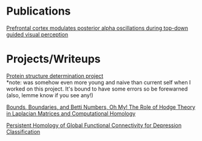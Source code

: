 # Publications 
[Prefrontal cortex modulates posterior alpha oscillations during top-down guided visual perception](http://www.pnas.org/content/114/35/9457.short)

# Projects/Writeups 
[Protein structure determination project](https://guyhwilson.github.io/stuff/cryoEM.pdf)  
*note: was somehow even more young and naive than current self when I worked on this project. It's bound to have some errors so be forewarned (also, lemme know if you see any!)

[Bounds, Boundaries, and Betti Numbers, Oh My! The Role of Hodge Theory in Laplacian Matrices and Computational Homology](https://guyhwilson.github.io/stuff/hodgelaplacian.pdf)  


[Persistent Homology of Global Functional Connectivity for Depression Classification](https://guyhwilson.github.io/stuff/ph_classification.pdf)

